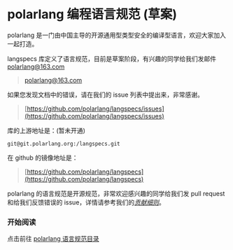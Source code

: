 # polarlang 编程语言规范 (草案)

polarlang 是一门由中国主导的开源通用型类型安全的编译型语言，欢迎大家加入一起打造。

langspecs 库定义了语言规范，目前是草案阶段，有兴趣的同学给我们发邮件 polarlang@163.com

> [polarlang@163.com](mailto:polarlang@163.com)

如果您发现文档中的错误，请在我们的 issue 列表中提出来，非常感谢。

> [https://github.com/polarlang/langspecs/issues](https://github.com/polarlang/langspecs/issues)

库的上游地址是：(暂未开通)
    
    git@git.polarlang.org:/langspecs.git

在 github 的镜像地址是：

> [https://github.com/polarlang/langspecs](https://github.com/polarlang/langspecs)

polarlang 的语言规范是开源规范，非常欢迎感兴趣的同学给我们发 pull request 和给我们反馈错误的 issue，详情请参考我们的[*贡献细则*](CONTRIBUTING.md)。

### 开始阅读

点击前往 [polarlang 语言规范目录](catalog.md)